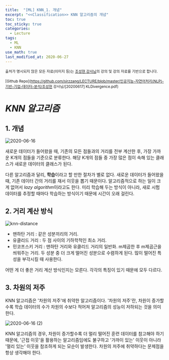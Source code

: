 ```yaml
---
title:  "[ML] KNN_1. 개념"
excerpt: "<<Classification>> KNN 알고리즘의 개념"
toc: true
toc_sticky: true
categories:
  - Lecture
tags:
  - ML
  - KNN
use_math: true
last_modified_at: 2020-06-27
---
```




<sup>출처가 명시되지 않은 모든 자료(이미지 등)는 [조성현 강사님](https://blog.naver.com/chunjein)의 강의 및 강의 자료를 기반으로 합니다.</sup>

<sup>[Github Repo](https://github.com/sirzzang/LECTURE/blob/master/인공지능-자연어처리(NLP)-기반-기업-데이터-분석/조성현 강사님/[20200617] KLDivergence.pdf)</sup>



# _KNN 알고리즘_



## 1. 개념





![2020-06-16]({{site.url}}/assets/images/2020-06-16.png)



  새로운 데이터가 들어왔을 때, 기존의 모든 점들과의 거리를 전부 계산한 후, 가장 가까운 K개의 점들을 기준으로 분류한다. 해당 K개의 점들 중 가장 많은 점이 속해 있는 클래스가 새로운 데이터의 클래스가 된다.



 다른 알고리즘과 달리, **학습**이라고 할 만한 절차가 별로 없다. 새로운 데이터가 들어왔을 때, 기존 데이터 간의 거리를 재서 이웃을 뽑기 때문이다.  알고리즘적으로 하는 일이 크게 없어서 *lazy algorithm*이라고도 한다. 미리 학습해 두는 방식이 아니라, 새로 시험 데이터를 추정할 때마다 학습하는 방식이기 때문에 시간이 오래 걸린다. 



## 2. 거리 계산 방식



![knn-distance]({{site.url}}/assets/images/knn-distance-1592714954771.png)



* 맨하탄 거리 : 같은 성분끼리의 거리. 
* 유클리드 거리 : 두 점 사이의 기하학적인 최소 거리.
* 민코프스키 거리 : 맨하탄 거리와 유클리드 거리의 일반화. m제곱한 후 m제곱근을 씌워주는 거리. 두 성분 중 더 크게 떨어진 성분으로 수렴하게 된다. 많이 떨어진 특성을 부각시킬 때 사용한다.



 어떤 게 더 좋은 거리 계산 방식인지는 모른다. 각각의 특징이 있기 때문에 모두 다르다.





## 3. 차원의 저주



  KNN 알고리즘은 '차원의 저주'에 취약한 알고리즘이다. '차원의 저주'란, 차원이 증가할수록 학습 데이터의 수가 차원의 수보다 적어져 알고리즘의 성능이 저하되는 것을 의미한다.



![2020-06-16 (2)]({{site.url}}/assets/images/dimension-curse.png)



  KNN 알고리즘의 경우, 차원이 증가할수록 더 멀리 떨어진 훈련 데이터를 참고해야 하기 때문에, '근접 이웃'을 활용하는 알고리즘임에도 불구하고 '가까이 있는' 이웃이 아니라 '멀리 있는' 이웃을 참조하게 되는 모순이 발생한다. 차원의 저주에 취약하다는 문제점을 항상 생각해야 한다.





